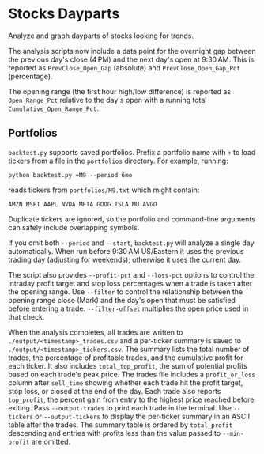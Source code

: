 # Stocks Dayparts
Analyze and graph dayparts of stocks looking for trends.

The analysis scripts now include a data point for the overnight gap
between the previous day's close (4 PM) and the next day's open at
9:30 AM.  This is reported as `PrevClose_Open_Gap` (absolute) and
`PrevClose_Open_Gap_Pct` (percentage).

The opening range (the first hour high/low difference) is reported as
`Open_Range_Pct` relative to the day's open with a running total
`Cumulative_Open_Range_Pct`.

## Portfolios

`backtest.py` supports saved portfolios. Prefix a portfolio name
with `+` to load tickers from a file in the `portfolios` directory. For
example, running:

```
python backtest.py +M9 --period 6mo
```

reads tickers from `portfolios/M9.txt` which might contain:

```
AMZN MSFT AAPL NVDA META GOOG TSLA MU AVGO
```

Duplicate tickers are ignored, so the portfolio and command-line
arguments can safely include overlapping symbols.

If you omit both `--period` and `--start`, `backtest.py` will
analyze a single day automatically. When run before 9:30 AM US/Eastern it
uses the previous trading day (adjusting for weekends); otherwise it uses
the current day.

The script also provides `--profit-pct` and `--loss-pct` options to
control the intraday profit target and stop loss percentages when a trade
is taken after the opening range.
Use `--filter` to control the relationship between the opening range
close (Mark) and the day's open that must be satisfied before entering a
trade. `--filter-offset` multiplies the open price used in that check.

When the analysis completes, all trades are written to `./output/<timestamp>_trades.csv` and a per-ticker summary is saved to `./output/<timestamp>_tickers.csv`. The summary lists the total number of trades, the percentage of profitable trades, and the cumulative profit for each ticker. It also includes `total_top_profit`, the sum of potential profits based on each trade's peak price.
The trades file includes a `profit_or_loss` column after `sell_time` showing whether each trade hit the profit target, stop loss, or closed at the end of the day.
Each trade also reports `top_profit`, the percent gain from entry to the highest price reached before exiting.
Pass `--output-trades` to print each trade in the terminal. Use `--tickers` or
`--output-tickers` to display the per-ticker summary in an ASCII table after the trades.
The summary table is ordered by `total_profit` descending and entries
with profits less than the value passed to `--min-profit` are omitted.
